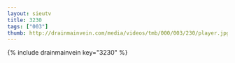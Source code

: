 ```yaml
--- 
layout: sieutv
title: 3230
tags: ["003"]
thumb: http://drainmainvein.com/media/videos/tmb/000/003/230/player.jpg
---
```

{% include drainmainvein key="3230" %} 
